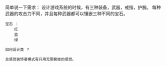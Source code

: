 简单说一下需求：
    设计游戏系统的时候，有三种装备，武器，戒指，护腕。
    每种武器的攻击力不同，并且每种武器都可以镶嵌三种不同的宝石。
    
    宝石 ：
        红 
        蓝
        绿
        
    如何设计类 ？
    
    总感觉装饰者模式有只用无限套娃的感觉。